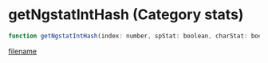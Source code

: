 # getNgstatIntHash (Category stats)

```js
function getNgstatIntHash(index: number, spStat: boolean, charStat: boolean, character: number, section: string): number
```

[filename](getNgstatIntHash_m.md ':include')